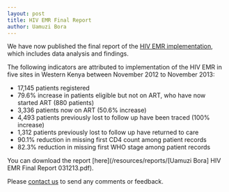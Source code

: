 ```yaml
---
layout: post
title: HIV EMR Final Report
author: Uamuzi Bora
---
```


We have now published the final report of the [HIV EMR implementation](/projects/hiv), which includes data analysis and findings.

The following indicators are attributed to implementation of the HIV EMR in five sites in Western Kenya between November 2012 to November 2013:

+ 17,145 patients registered
+ 79.6% increase in patients eligible but not on ART, who have now started ART (880 patients)
+ 3,336 patients now on ART (50.6% increase)
+ 4,493 patients previously lost to follow up have been traced (100% increase)
+ 1,312 patients previously lost to follow up have returned to care
+ 90.1% reduction in missing first CD4 count among patient records
+ 82.3% reduction in missing first WHO stage among patient records

You can download the report [here](/resources/reports/[Uamuzi Bora] HIV EMR Final Report 031213.pdf).

Please [contact us](/contact) to send any comments or feedback.







